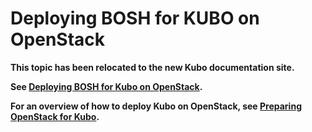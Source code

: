 # Deploying BOSH for KUBO on OpenStack

**This topic has been relocated to the new Kubo documentation site.**

**See [Deploying BOSH for Kubo on OpenStack](https://docs-kubo.cfapps.io/installing/aws/deploying-bosh-openstack/).**

**For an overview of how to deploy Kubo on OpenStack, see [Preparing OpenStack for Kubo](https://docs-kubo.cfapps.io/installing/openstack/).**

